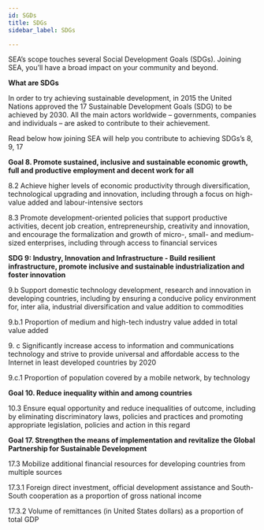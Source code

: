 ```yaml
---
id: SGDs
title: SDGs
sidebar_label: SDGs

---
```

SEA’s scope touches several Social Development Goals (SDGs). Joining SEA, you’ll have a broad impact on your community and beyond.

**What are SDGs**

In order to try achieving sustainable development, in 2015 the United Nations approved the 17 Sustainable Development Goals (SDG) to be achieved by 2030. All the main actors worldwide – governments, companies and individuals – are asked to contribute to their achievement.

Read below how joining SEA will help you contribute to achieving SDGs’s 8, 9, 17

**Goal 8. Promote sustained, inclusive and sustainable economic growth, full and productive employment and decent work for all**

8\.2 Achieve higher levels of economic productivity through diversification, technological upgrading and innovation, including through a focus on high-value added and labour-intensive sectors

8\.3 Promote development-oriented policies that support productive activities, decent job creation, entrepreneurship, creativity and innovation, and encourage the formalization and growth of micro-, small- and medium-sized enterprises, including through access to financial services

**SDG 9: Industry, Innovation and Infrastructure - Build resilient infrastructure, promote inclusive and sustainable industrialization and foster innovation**

9\.b Support domestic technology development, research and innovation in developing countries, including by ensuring a conducive policy environment for, inter alia, industrial diversification and value addition to commodities

9\.b.1 Proportion of medium and high-tech industry value added in total value added

9\. c Significantly increase access to information and communications technology and strive to provide universal and affordable access to the Internet in least developed countries by 2020

9\.c.1 Proportion of population covered by a mobile network, by technology

**Goal 10. Reduce inequality within and among countries**

10\.3 Ensure equal opportunity and reduce inequalities of outcome, including by eliminating discriminatory laws, policies and practices and promoting appropriate legislation, policies and action in this regard

**Goal 17. Strengthen the means of implementation and revitalize the Global Partnership for Sustainable Development**

17\.3 Mobilize additional financial resources for developing countries from multiple sources

17\.3.1 Foreign direct investment, official development assistance and South-South cooperation as a proportion of gross national income

17\.3.2 Volume of remittances (in United States dollars) as a proportion of total GDP